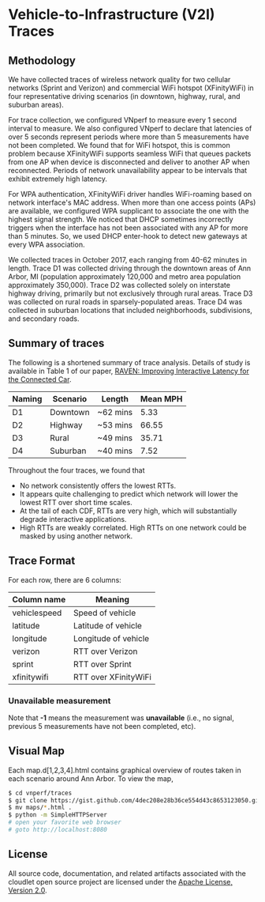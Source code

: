 # Vehicle-to-Infrastructure (V2I) Traces


## Methodology
We have collected traces of wireless network quality for two cellular networks
(Sprint and Verizon) and commercial WiFi hotspot (XFinityWiFi) in four
representative driving scenarios (in downtown, highway, rural, and suburban
areas).  

For trace collection, we configured VNperf to measure every 1 second
interval to measure.
We also configured VNperf to declare that latencies of over 5 seconds represent
periods where more than 5 measurements have not been completed. We found that
for WiFi hotspot, this is common problem because XFinityWiFi supports seamless
WiFi that queues packets from one AP when device is disconnected and deliver
to another AP when reconnected. Periods of network unavailability appear to be
intervals that exhibit extremely high latency.

For WPA authentication, XFinityWiFi driver handles WiFi-roaming based on network
interface's MAC address. When more than one access points (APs) are available,
we configured WPA supplicant to associate the one with the highest signal
strength. We noticed that DHCP sometimes incorrectly triggers when the
interface has not been associated with any AP for more than 5 minutes. So, we
used DHCP enter-hook to detect new gateways at every WPA association.

We collected traces in October 2017, each ranging from 40-62 minutes in length.
Trace D1 was collected driving through the downtown areas of Ann Arbor, MI
(population approximately 120,000 and metro area population approximately
350,000).  Trace D2 was collected solely on interstate highway driving,
primarily but not exclusively through rural areas.  Trace D3 was collected on
rural roads in sparsely-populated areas.  Trace D4 was collected in suburban
locations that included neighborhoods, subdivisions, and secondary roads. 

## Summary of traces
The following is a shortened summary of trace analysis.  Details of study is
available in Table 1 of our paper, [RAVEN: Improving Interactive Latency
for the Connected Car](https://goo.gl/JNgHDu). 

| Naming | Scenario | Length | Mean MPH |
| ------ | -------- | ------ | -------- |
| D1 | Downtown | ~62 mins | 5.33 |
| D2 | Highway | ~53 mins | 66.55 |
| D3 | Rural | ~49 mins | 35.71 | 
| D4 | Suburban | ~40 mins | 7.52 |

Throughout the four traces, we found that 
* No network consistently offers the lowest RTTs.
* It appears quite challenging to predict which network will lower the lowest
  RTT over short time scales.
* At the tail of each CDF, RTTs are very high, which will substantially degrade
  interactive applications.
* High RTTs are weakly correlated. High RTTs on one network could be masked by
  using another network.

## Trace Format
For each row, there are 6 columns:

| Column name  | Meaning  | 
| ------------ | --------- |
| vehiclespeed| Speed of vehicle|
| latitude| Latitude of vehicle|
| longitude| Longitude of vehicle|
| verizon| RTT over Verizon|
| sprint| RTT over Sprint|
| xfinitywifi| RTT over XFinityWiFi|

### Unavailable measurement
Note that **-1** means the measurement was **unavailable** (i.e., no signal,
previous 5 measurements have not been completed, etc).

## Visual Map 
Each map.d[1,2,3,4].html contains graphical overview of routes taken in each
scenario around Ann Arbor. To view the map, 
```bash
$ cd vnperf/traces
$ git clone https://gist.github.com/4dec208e28b36ce554d43c8653123050.git maps/
$ mv maps/*.html .
$ python -m SimpleHTTPServer
# open your favorite web browser
# goto http://localhost:8080 
```

## License
All source code, documentation, and related artifacts associated with the
cloudlet open source project are licensed under the [Apache License, Version
2.0](http://www.apache.org/licenses/LICENSE-2.0.html).
